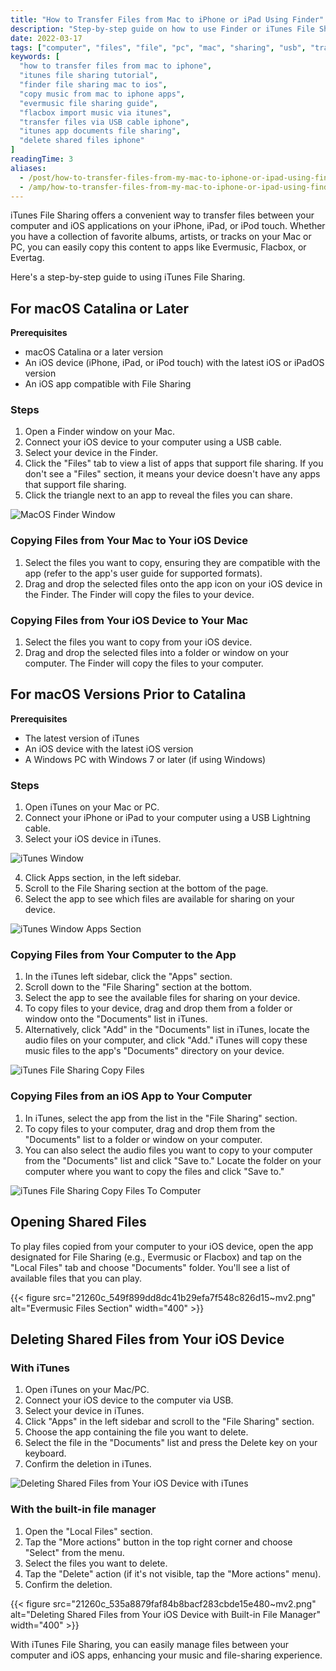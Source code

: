 ```yaml
---
title: "How to Transfer Files from Mac to iPhone or iPad Using Finder"
description: "Step-by-step guide on how to use Finder or iTunes File Sharing to transfer music, documents, and other files from your Mac or PC to iPhone or iPad apps like Evermusic, Flacbox, or Evertag."
date: 2022-03-17
tags: ["computer", "files", "file", "pc", "mac", "sharing", "usb", "transfer", "import", "cable", "itunes", "move", "copy", "finder"]
keywords: [
  "how to transfer files from mac to iphone",
  "itunes file sharing tutorial",
  "finder file sharing mac to ios",
  "copy music from mac to iphone apps",
  "evermusic file sharing guide",
  "flacbox import music via itunes",
  "transfer files via USB cable iphone",
  "itunes app documents file sharing",
  "delete shared files iphone"
]
readingTime: 3
aliases:
  - /post/how-to-transfer-files-from-my-mac-to-iphone-or-ipad-using-finder/
  - /amp/how-to-transfer-files-from-my-mac-to-iphone-or-ipad-using-finder/
---
```


iTunes File Sharing offers a convenient way to transfer files between your computer and iOS applications on your iPhone, iPad, or iPod touch. Whether you have a collection of favorite albums, artists, or tracks on your Mac or PC, you can easily copy this content to apps like Evermusic, Flacbox, or Evertag.

Here's a step-by-step guide to using iTunes File Sharing.

## For macOS Catalina or Later

**Prerequisites**  
- macOS Catalina or a later version
- An iOS device (iPhone, iPad, or iPod touch) with the latest iOS or iPadOS version
- An iOS app compatible with File Sharing

### Steps  
1. Open a Finder window on your Mac.
2. Connect your iOS device to your computer using a USB cable.
3. Select your device in the Finder.
4. Click the "Files" tab to view a list of apps that support file sharing. If you don't see a "Files" section, it means your device doesn't have any apps that support file sharing.
5. Click the triangle next to an app to reveal the files you can share.

![MacOS Finder Window](21260c_ff2f6bb6f8674f598e0697e64594f707~mv2.png)

### Copying Files from Your Mac to Your iOS Device  
1. Select the files you want to copy, ensuring they are compatible with the app (refer to the app's user guide for supported formats).
2. Drag and drop the selected files onto the app icon on your iOS device in the Finder. The Finder will copy the files to your device.

### Copying Files from Your iOS Device to Your Mac  
1. Select the files you want to copy from your iOS device.
2. Drag and drop the selected files into a folder or window on your computer. The Finder will copy the files to your computer.

## For macOS Versions Prior to Catalina

**Prerequisites**  
- The latest version of iTunes
- An iOS device with the latest iOS version
- A Windows PC with Windows 7 or later (if using Windows)

### Steps
1. Open iTunes on your Mac or PC.
2. Connect your iPhone or iPad to your computer using a USB Lightning cable.
3. Select your iOS device in iTunes.

![iTunes Window](21260c_deca296b9fe34c50bec8717646da7b34~mv2.png)

4. Click Apps section, in the left sidebar.
5. Scroll to the File Sharing section at the bottom of the page.
6. Select the app to see which files are available for sharing on your device.

![iTunes Window Apps Section](21260c_5af90f153a0949e9914130b7c7c8fccc~mv2.png)

### Copying Files from Your Computer to the App  
1. In the iTunes left sidebar, click the "Apps" section.
2. Scroll down to the "File Sharing" section at the bottom.
3. Select the app to see the available files for sharing on your device.
4. To copy files to your device, drag and drop them from a folder or window onto the "Documents" list in iTunes.
5. Alternatively, click "Add" in the "Documents" list in iTunes, locate the audio files on your computer, and click "Add." iTunes will copy these music files to the app's "Documents" directory on your device.

![iTunes File Sharing Copy Files](21260c_3c8f3a4e03c8475ab183e33ff4c964ea~mv2.png)

### Copying Files from an iOS App to Your Computer  
1. In iTunes, select the app from the list in the "File Sharing" section.
2. To copy files to your computer, drag and drop them from the "Documents" list to a folder or window on your computer.
3. You can also select the audio files you want to copy to your computer from the "Documents" list and click "Save to." Locate the folder on your computer where you want to copy the files and click "Save to."

![iTunes File Sharing Copy Files To Computer](21260c_18c02708dcc542489c2ec68842bc925b~mv2.png)

## Opening Shared Files  
To play files copied from your computer to your iOS device, open the app designated for File Sharing (e.g., Evermusic or Flacbox) and tap on the "Local Files" tab and choose "Documents" folder. You'll see a list of available files that you can play.

{{< figure src="21260c_549f899dd8dc41b29efa7f548c826d15~mv2.png" alt="Evermusic Files Section" width="400" >}}

## Deleting Shared Files from Your iOS Device  

### With iTunes  
1. Open iTunes on your Mac/PC.
2. Connect your iOS device to the computer via USB.
3. Select your device in iTunes.
4. Click "Apps" in the left sidebar and scroll to the "File Sharing" section.
5. Choose the app containing the file you want to delete.
6. Select the file in the "Documents" list and press the Delete key on your keyboard.
7. Confirm the deletion in iTunes.

![Deleting Shared Files from Your iOS Device with iTunes](21260c_1c6199eeac94435fa557b688c75c2fcd~mv2.png)

### With the built-in file manager  
1. Open the "Local Files" section.
2. Tap the "More actions" button in the top right corner and choose "Select" from the menu.
3. Select the files you want to delete.
4. Tap the "Delete" action (if it's not visible, tap the "More actions" menu).
5. Confirm the deletion.

{{< figure src="21260c_535a8879faf84b8bacf283cbde15e480~mv2.png" alt="Deleting Shared Files from Your iOS Device with Built-in File Manager" width="400" >}}

With iTunes File Sharing, you can easily manage files between your computer and iOS apps, enhancing your music and file-sharing experience.

